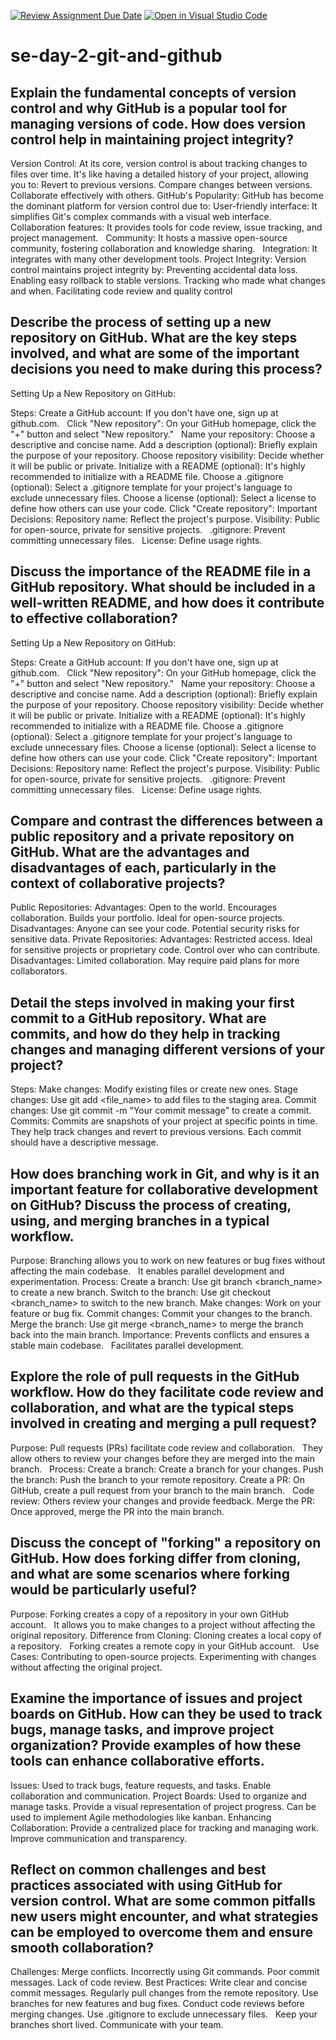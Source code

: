 [![Review Assignment Due Date](https://classroom.github.com/assets/deadline-readme-button-22041afd0340ce965d47ae6ef1cefeee28c7c493a6346c4f15d667ab976d596c.svg)](https://classroom.github.com/a/8wgCKhpZ)
[![Open in Visual Studio Code](https://classroom.github.com/assets/open-in-vscode-2e0aaae1b6195c2367325f4f02e2d04e9abb55f0b24a779b69b11b9e10269abc.svg)](https://classroom.github.com/online_ide?assignment_repo_id=18595782&assignment_repo_type=AssignmentRepo)
# se-day-2-git-and-github
## Explain the fundamental concepts of version control and why GitHub is a popular tool for managing versions of code. How does version control help in maintaining project integrity?
Version Control:
At its core, version control is about tracking changes to files over time. It's like having a detailed history of your project, allowing you to:
Revert to previous versions.
Compare changes between versions.
Collaborate effectively with others.
GitHub's Popularity:
GitHub has become the dominant platform for version control due to:
User-friendly interface: It simplifies Git's complex commands with a visual web interface.
Collaboration features: It provides tools for code review, issue tracking, and project management.   
Community: It hosts a massive open-source community, fostering collaboration and knowledge sharing.   
Integration: It integrates with many other development tools.
Project Integrity:
Version control maintains project integrity by:
Preventing accidental data loss.
Enabling easy rollback to stable versions.
Tracking who made what changes and when.
Facilitating code review and quality control
## Describe the process of setting up a new repository on GitHub. What are the key steps involved, and what are some of the important decisions you need to make during this process?
Setting Up a New Repository on GitHub:

Steps:
Create a GitHub account: If you don't have one, sign up at github.com.   
Click "New repository": On your GitHub homepage, click the "+" button and select "New repository."   
Name your repository: Choose a descriptive and concise name.
Add a description (optional): Briefly explain the purpose of your repository.
Choose repository visibility: Decide whether it will be public or private.
Initialize with a README (optional): It's highly recommended to initialize with a README file.
Choose a .gitignore (optional): Select a .gitignore template for your project's language to exclude unnecessary files.
Choose a license (optional): Select a license to define how others can use your code.
Click "Create repository":
Important Decisions:
Repository name: Reflect the project's purpose.
Visibility: Public for open-source, private for sensitive projects.   
.gitignore: Prevent committing unnecessary files.   
License: Define usage rights.
## Discuss the importance of the README file in a GitHub repository. What should be included in a well-written README, and how does it contribute to effective collaboration?
Setting Up a New Repository on GitHub:

Steps:
Create a GitHub account: If you don't have one, sign up at github.com.   
Click "New repository": On your GitHub homepage, click the "+" button and select "New repository."   
Name your repository: Choose a descriptive and concise name.
Add a description (optional): Briefly explain the purpose of your repository.
Choose repository visibility: Decide whether it will be public or private.
Initialize with a README (optional): It's highly recommended to initialize with a README file.
Choose a .gitignore (optional): Select a .gitignore template for your project's language to exclude unnecessary files.
Choose a license (optional): Select a license to define how others can use your code.
Click "Create repository":
Important Decisions:
Repository name: Reflect the project's purpose.
Visibility: Public for open-source, private for sensitive projects.   
.gitignore: Prevent committing unnecessary files.   
License: Define usage rights.
## Compare and contrast the differences between a public repository and a private repository on GitHub. What are the advantages and disadvantages of each, particularly in the context of collaborative projects?
Public Repositories:
Advantages:
Open to the world.
Encourages collaboration.
Builds your portfolio.
Ideal for open-source projects.
Disadvantages:
Anyone can see your code.
Potential security risks for sensitive data.
Private Repositories:
Advantages:
Restricted access.
Ideal for sensitive projects or proprietary code.
Control over who can contribute.
Disadvantages:
Limited collaboration.
May require paid plans for more collaborators.
## Detail the steps involved in making your first commit to a GitHub repository. What are commits, and how do they help in tracking changes and managing different versions of your project?
Steps:
Make changes: Modify existing files or create new ones.
Stage changes: Use git add <file_name> to add files to the staging area.
Commit changes: Use git commit -m "Your commit message" to create a commit.
Commits:
Commits are snapshots of your project at specific points in time.   
They help track changes and revert to previous versions.
Each commit should have a descriptive message.
## How does branching work in Git, and why is it an important feature for collaborative development on GitHub? Discuss the process of creating, using, and merging branches in a typical workflow.
Purpose:
Branching allows you to work on new features or bug fixes without affecting the main codebase.   
It enables parallel development and experimentation.
Process:
Create a branch: Use git branch <branch_name> to create a new branch.
Switch to the branch: Use git checkout <branch_name> to switch to the new branch.
Make changes: Work on your feature or bug fix.
Commit changes: Commit your changes to the branch.
Merge the branch: Use git merge <branch_name> to merge the branch back into the main branch.
Importance:
Prevents conflicts and ensures a stable main codebase.   
Facilitates parallel development.
## Explore the role of pull requests in the GitHub workflow. How do they facilitate code review and collaboration, and what are the typical steps involved in creating and merging a pull request?
Purpose:
Pull requests (PRs) facilitate code review and collaboration.   
They allow others to review your changes before they are merged into the main branch.   
Process:
Create a branch: Create a branch for your changes.
Push the branch: Push the branch to your remote repository.
Create a PR: On GitHub, create a pull request from your branch to the main branch.   
Code review: Others review your changes and provide feedback.
Merge the PR: Once approved, merge the PR into the main branch.
## Discuss the concept of "forking" a repository on GitHub. How does forking differ from cloning, and what are some scenarios where forking would be particularly useful?
Purpose:
Forking creates a copy of a repository in your own GitHub account.   
It allows you to make changes to a project without affecting the original repository.
Difference from Cloning:
Cloning creates a local copy of a repository.   
Forking creates a remote copy in your GitHub account.   
Use Cases:
Contributing to open-source projects.
Experimenting with changes without affecting the original project.
## Examine the importance of issues and project boards on GitHub. How can they be used to track bugs, manage tasks, and improve project organization? Provide examples of how these tools can enhance collaborative efforts.
Issues:
Used to track bugs, feature requests, and tasks.
Enable collaboration and communication.
Project Boards:
Used to organize and manage tasks.
Provide a visual representation of project progress.
Can be used to implement Agile methodologies like kanban.
Enhancing Collaboration:
Provide a centralized place for tracking and managing work.
Improve communication and transparency.
## Reflect on common challenges and best practices associated with using GitHub for version control. What are some common pitfalls new users might encounter, and what strategies can be employed to overcome them and ensure smooth collaboration?
Challenges:
Merge conflicts.
Incorrectly using Git commands.
Poor commit messages.
Lack of code review.
Best Practices:
Write clear and concise commit messages.
Regularly pull changes from the remote repository.
Use branches for new features and bug fixes.
Conduct code reviews before merging changes.
Use .gitignore to exclude unnecessary files.   
Keep your branches short lived.
Communicate with your team.
